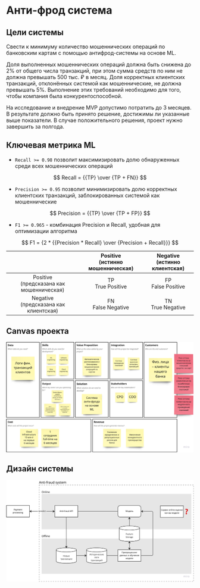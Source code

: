# Анти-фрод система

## Цели системы

Свести к минимуму количество мошеннических операций по банковским картам с помощью антифрод-системы на основе ML.

Доля выполненных мошеннических операций должна быть снижена до 2% от общего числа транзакций, при этом сумма средств по ним не должна превышать 500 тыс. ₽ в месяц. Доля корректных клиентских транзакций, отклонённых системой как мошеннические, не должна превышать 5%. Выполнение этих требований необходимо для того, чтобы компания была конкурентоспособной.

На исследование и внедрение MVP допустимо потратить до 3 месяцев. В результате должно быть принято решение, достижимы ли указанные выше показатели. В случае положительного решения, проект нужно завершить за полгода.

## Ключевая метрика ML

- `Recall >= 0.98` позволит максимизировать долю обнаруженных среди всех мошеннических операций

$$ Recall = {{TP} \over {TP + FN}} $$

- `Precision >= 0.95` позволит минимизировать долю корректных клиентских транзакций, заблокированных системой как мошеннические

$$ Precision = {{TP} \over {TP + FP}} $$

- `F1 >= 0.965` - комбинация Precision и Recall, удобная для оптимизации алгоритма

$$ F1 = {2 * {{Precision * Recall} \over {Precision + Recall}}} $$

| |Positive<br/>(истинно мошенническая) |Negative<br/>(истинно клиентская) |
|:----------------:|:-------------------------------:|:-----------------------------:|
|Positive<br/>(предсказана как мошенническая) |TP<br/>True Positive |FP<br/>False Positive |
|Negative<br/>(предсказана как клиентская) |FN<br/>False Negative |TN<br/>True Negative |

## Canvas проекта

![Anti-fraud AI Canvas](ai-canvas-2023-01-02-0043.jpeg)

## Дизайн системы

![Anti-fraud System Design](anti-fraud-ml-system-design-2023-01-02-0320.jpeg)
